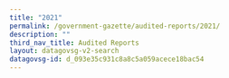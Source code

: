 ```yaml
---
title: "2021"
permalink: /government-gazette/audited-reports/2021/
description: ""
third_nav_title: Audited Reports
layout: datagovsg-v2-search
datagovsg-id: d_093e35c931c8a8c5a059acece18bac54
---
```

